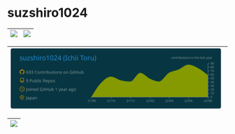 # suzshiro1024

|![](https://github-readme-stats.vercel.app/api/top-langs/?username=suzshiro1024&count_private=true&layout=compact&theme=solarized-dark&langs_count=15&hide=HTML,CSS)|![](https://github-readme-stats.vercel.app/api?username=suzshiro1024&count_private=true&theme=solarized-dark)|
|---|---|

|![](https://raw.githubusercontent.com/suzshiro1024/suzshiro1024/main/profile-summary-card-output/solarized_dark/0-profile-details.svg)|
|---|

|![](https://github-profile-trophy.vercel.app/?username=suzshiro1024)|
|---|
